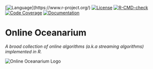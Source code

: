 [![Language](https://img.shields.io/badge/Language-R_(4.1.0%2B)-orange.svg)](https://www.r-project.org/)
[![License](https://img.shields.io/badge/License-MIT-yellow.svg)](https://opensource.org/licenses/MIT)
[![R-CMD-check](https://github.com/THargreaves/onlineoceanarium/workflows/R-CMD-check/badge.svg)](https://github.com/THargreaves/onlineoceanarium/actions)
[![Code Coverage](https://img.shields.io/codecov/c/github/THargreaves/onlineoceanarium)](https://app.codecov.io/gh/THargreaves/onlineoceanarium/)
[![Documentation](https://img.shields.io/badge/docs-stable-blue.svg)](http://thargreaves.github.io/onlineoceanarium/)

# Online Oceanarium

_A broad collection of online algorithms (a.k.a streaming algorithms) implemented in R._

![Online Oceanarium Logo](https://user-images.githubusercontent.com/38204689/118853426-a6b9d300-b8cb-11eb-97f1-6420cd8c59a1.png)
